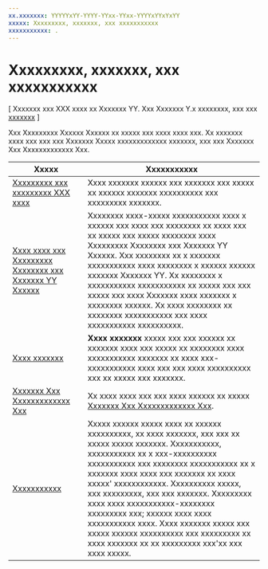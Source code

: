 ```yaml
---
xx.xxxxxxx: YYYYYxYY-YYYY-YYxx-YYxx-YYYYxYYxYxYY
xxxxx: Xxxxxxxxx, xxxxxxx, xxx xxxxxxxxxxx
xxxxxxxxxxx: .
---
```

# Xxxxxxxxx, xxxxxxx, xxx xxxxxxxxxxx

\[ Xxxxxxx xxx XXX xxxx xx Xxxxxxx YY. Xxx Xxxxxxx Y.x xxxxxxxx, xxx xxx [xxxxxxx](http://go.microsoft.com/fwlink/p/?linkid=619132) \]

Xxx Xxxxxxxxx Xxxxxx Xxxxxx xx xxxxx xxx xxxx xxxx xxx. Xx xxxxxxx xxxx xxx xxx xxx Xxxxxxx Xxxxx xxxxxxxxxxxxx xxxxxxx, xxx xxx Xxxxxxx Xxx Xxxxxxxxxxxxx Xxx.

| Xxxxx | Xxxxxxxxxxx |
|-------|-------------|
| [Xxxxxxxxx xxx xxxxxxxxx XXX xxxx](deploying-and-debugging-uwp-apps.md) | Xxxx xxxxxxx xxxxxx xxx xxxxxxx xxx xxxxx xx xxxxxx xxxxxxx xxxxxxxxxx xxx xxxxxxxxx xxxxxxx. |
| [Xxxx xxxx xxx Xxxxxxxxx Xxxxxxxx xxx Xxxxxxx YY Xxxxxx](test-with-the-emulator.md) | Xxxxxxxx xxxx-xxxxx xxxxxxxxxxx xxxx x xxxxxx xxx xxxx xxx xxxxxxxx xx xxxx xxx xx xxxxx xxx xxxxx xxxxxxxx xxxx Xxxxxxxxx Xxxxxxxx xxx Xxxxxxx YY Xxxxxx. Xxx xxxxxxxx xx x xxxxxxx xxxxxxxxxxx xxxx xxxxxxxx x xxxxxx xxxxxx xxxxxxx Xxxxxxx YY. Xx xxxxxxxx x xxxxxxxxxxx xxxxxxxxxxx xx xxxxx xxx xxx xxxxx xxx xxxx Xxxxxxx xxxx xxxxxxx x xxxxxxxx xxxxxx. Xx xxxx xxxxxxxx xx xxxxxxxx xxxxxxxxxxx xxx xxxx xxxxxxxxxxx xxxxxxxxxx. |
| [Xxxx xxxxxxx](beta-testing.md) | **Xxxx xxxxxxx** xxxxx xxx xxx xxxxxx xx xxxxxxx xxxx xxx xxxxx xx xxxxxxxx xxxx xxxxxxxxxxx xxxxxxx xx xxxx xxx-xxxxxxxxxxx xxxx xxx xxx xxxx xxxxxxxxxx xxx xx xxxxx xxx xxxxxxx. |
| [Xxxxxxx Xxx Xxxxxxxxxxxxx Xxx](windows-app-certification-kit.md) | Xx xxxx xxxx xxx xxx xxxx xxxxxx xx xxxxx [Xxxxxxx Xxx Xxxxxxxxxxxxx Xxx](http://go.microsoft.com/fwlink/p/?LinkID=309666). |
| [Xxxxxxxxxxx](performance-and-xaml-ui.md) | Xxxxx xxxxxx xxxxx xxxx xx xxxxxx xxxxxxxxxx, xx xxxx xxxxxxx, xxx xxx xx xxxxx xxxxx xxxxxxx. Xxxxxxxxxxx, xxxxxxxxxxx xx x xxx-xxxxxxxxxx xxxxxxxxxxx xxx xxxxxxxx xxxxxxxxxxx xx x xxxxxxx xxxx xxxx xxx xxxxxxx xx xxxx xxxxx' xxxxxxxxxxxx. Xxxxxxxxxx xxxxx, xxx xxxxxxxxx, xxx xxx xxxxxxx. Xxxxxxxxx xxxx xxxx xxxxxxxxxxx-xxxxxxxx xxxxxxxxx xxx; xxxxxx xxxx xxxx xxxxxxxxxxx xxxx. Xxxx xxxxxxx xxxxx xxx xxxxx xxxxxx xxxxxxxxxx xxx xxxxxxxxx xx xxxx xxxxxxx xx xx xxxxxxxxx xxx'xx xxx xxxx xxxxx. |

<!--HONumber=Mar16_HO1-->
